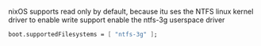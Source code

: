 nixOS supports read only by default, because itu ses the NTFS linux kernel driver
to enable write support enable the ntfs-3g userspace driver


```nix
boot.supportedFilesystems = [ "ntfs-3g" ];
```